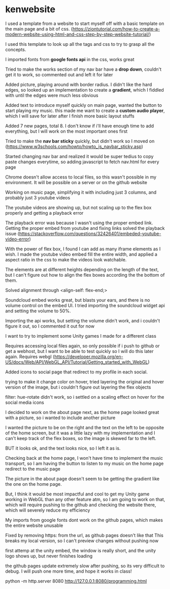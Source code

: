 # kenwebsite

I used a template from a website to start myself off with a basic template on the main page and a bit of css. (https://ziontutorial.com/how-to-create-a-modern-website-using-html-and-css-step-by-step-website-tutorial/)

I used this template to look up all the tags and css to try to grasp all the concepts.

I imported fonts from **google fonts api** in the css, works great

Tried to make the works section of my nav bar have a **drop down**, couldn't get it to work, so commented out and left it for later

Added picture, playing around with border radius. I didn't like the hard edges, so looked up an implementation to create a **gradient**, which I fiddled with until the edges were much less obvious

Added text to introduce myself quickly on main page, wanted the button to start playing my music. this made me want to create a **custom audio player**, which I will save for later after I finish more basic layout stuffs

Added 7 new pages, total 8. I don't know if i'll have enough time to add everything, but I will work on the most important ones first

Tried to make the **nav bar sticky** quickly, but didn't work so I moved on (https://www.w3schools.com/howto/howto_js_navbar_sticky.asp)

Started changing nav bar and realized it would be super tedius to copy paste changes everytime, so adding javascript to fetch nav.html for every page

Chrome doesn't allow access to local files, so this wasn't possible in my environment. It will be possible on a server or on the github website

Working on music page, simplifying it with including just 3 columns, and probably just 3 youtube videos

The youtube videos are showing up, but not scaling up to the flex box properly and getting a playback error

The playback error was because I wasn't using the proper embed link. Getting the proper embed from youtube and fixing links solved the playback issue (https://stackoverflow.com/questions/32426401/embeded-youtube-video-error)

With the power of flex box, I found I can add as many iframe elements as I wish. I made the youtube video embed fill the entire width, and applied a aspect ratio in the css to make the videos look watchable.

The elements are at different heights depending on the length of the text, but I can't figure out how to align the flex boxes according the the bottom of them.

Solved alignment through <align-self: flex-end;>

Soundcloud embed works great, but blasts your ears, and there is no volume control on the embed UI. I tried importing the soundcloud widget api and setting the volume to 50%.

Importing the api works, but setting the volume didn't work, and i couldn't figure it out, so I commented it out for now

I want to try to implement some Unity games I made for a different class

Requires accessing local files again, so only possible if i push to github or get a webhost, but I want to be able to test quickly so I will do this later again. Requires webgl (https://developer.mozilla.org/en-US/docs/Web/API/WebGL_API/Tutorial/Getting_started_with_WebGL)

Added icons to social page that redirect to my profile in each social.

trying to make it change color on hover, tried layering the original and hover version of the image, but i couldn't figure out layering the flex objects

filter: hue-rotate didn't work, so i settled on a scaling effect on hover for the social media icons

I decided to work on the about page next, as the home page looked great with a picture, so i wanted to include another picture

I wanted the picture to be on the right and the text on the left to be opposite of the home screen, but it was a little lazy with my implementation and I can't keep track of the flex boxes, so the image is skewed far to the left.

BUT it looks ok, and the text looks nice, so I left it as is.

Checking back at the home page, I won't have time to implement the music transport, so I am having the button to listen to my music on the home page redirect to the music page

The picture in the about page doesn't seem to be getting the gradient like the one on the home page.

But, I think it would be most impactful and cool to get my Unity game working in WebGL than any other feature atm, so I am going to work on that, which will require pushing to the github and checking the website there, which will severely reduce my efficiency

My imports from google fonts dont work on the github pages, which makes the entire website unusable

Fixed by removing https: from the url, as github pages doesn't like that
This breaks my local version, so I can't preview changes without pushing now

first attemp at the unity embed, the window is really short, and the unity logo shows up, but never finishes loading

the github pages update extremely slow after pushing, so its very difficult to debug. I will push one more time, and hope it works in class!

python -m http.server 8080
http://127.0.0.1:8080/programming.html